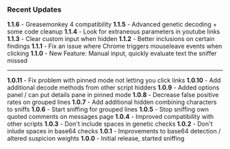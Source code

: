 ### Recent Updates
**1.1.6** - Greasemonkey 4 compatibility
**1.1.5** - Advanced genetic decoding + some code cleanup
**1.1.4** - Look for extraneous parameters in youtube links
**1.1.3** - Clear custom input when hidden
**1.1.2** - Better inclusions on certain findings
**1.1.1** - Fix an issue where Chrome triggers mouseleave events when clicking
**1.1.0** - New Feature: Manual input, quickly evaluate text the sniffer missed
- - -
**1.0.11** - Fix problem with pinned mode not letting you click links
**1.0.10** - Add additional decode methods from other script hidders
**1.0.9** - Added options panel / can put details pane in pinned mode
**1.0.8** - Decrease false positive rates on grouped lines
**1.0.7** - Add additional hidden combining characters to sniffs
**1.0.6** - Start sniffing for grouped lines
**1.0.5** - Stop sniffing own quoted comments on messages page
**1.0.4** - Improved compatibility with other scripts
**1.0.3** - Don't include spaces in genetic checks
**1.0.2** - Don't inlude spaces in base64 checks
**1.0.1** - Improvements to base64 detection / altered suspicion weights
**1.0.0** - Initial release, started sniffing
